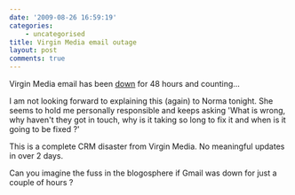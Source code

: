 ```yaml
---
date: '2009-08-26 16:59:19'
categories:
    - uncategorised
title: Virgin Media email outage
layout: post
comments: true
---
```

Virgin Media email has been
[down](http://status-cable.virginmedia.com/vmstatus/serviceissue.do?ticket=1066470)
for 48 hours and counting...

I am not looking forward to explaining this (again) to Norma tonight.
She seems to hold me personally responsible and keeps asking 'What is
wrong, why haven't they got in touch, why is it taking so long to fix it
and when is it going to be fixed ?'

This is a complete CRM disaster from Virgin Media. No meaningful updates
in over 2 days.

Can you imagine the fuss in the blogosphere if Gmail was down for just a
couple of hours ?

